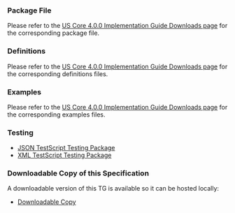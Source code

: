 
### Package File

Please refer to the [US Core 4.0.0 Implementation Guide Downloads page](http://hl7.org/fhir/us/core/STU4/downloads.html) for the corresponding package file.

### Definitions

Please refer to the [US Core 4.0.0 Implementation Guide Downloads page](http://hl7.org/fhir/us/core/STU4/downloads.html) for the corresponding definitions files.

### Examples

Please refer to the [US Core 4.0.0 Implementation Guide Downloads page](http://hl7.org/fhir/us/core/STU4/downloads.html) for the corresponding examples files.

### Testing

* [JSON TestScript Testing Package](r4-hl7.fhir.us.core-tg.json.zip)
* [XML TestScript Testing Package](r4-hl7.fhir.us.core-tg.xml.zip)

### Downloadable Copy of this Specification

A downloadable version of this TG is available so it can be hosted locally:

* [Downloadable Copy](full-ig.zip)
